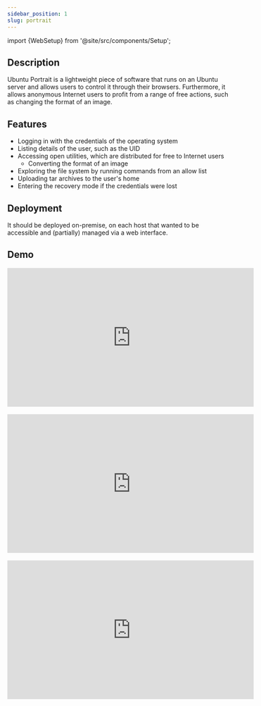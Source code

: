 ```yaml
---
sidebar_position: 1
slug: portrait
---
```


import {WebSetup} from '@site/src/components/Setup';

<WebSetup software="Ubuntu Portrait" profile="portrait" link="http://127.0.0.1:8000" credentials="ubuntu:ubuntu"/>

## Description

Ubuntu Portrait is a lightweight piece of software that runs on an Ubuntu server and allows users to control it through their browsers. Furthermore, it allows anonymous Internet users to profit from a range of free actions, such as changing the format of an image.

## Features

- Logging in with the credentials of the operating system
- Listing details of the user, such as the UID
- Accessing open utilities, which are distributed for free to Internet users
  - Converting the format of an image
- Exploring the file system by running commands from an allow list
- Uploading tar archives to the user's home
- Entering the recovery mode if the credentials were lost

## Deployment

It should be deployed on-premise, on each host that wanted to be accessible and (partially) managed via a web interface.

## Demo

<div className="yt-wrapper">
    <iframe width="560" height="315" src="https://www.youtube.com/embed/WHi-5XMa2rQ?si=-ypcXb6U1-KECfI9" title="YouTube video player" frameborder="0" allow="accelerometer; autoplay; clipboard-write; encrypted-media; gyroscope; picture-in-picture; web-share" allowfullscreen></iframe>
</div>

<br/>

<div className="yt-wrapper">
    <iframe width="560" height="315" src="https://www.youtube.com/embed/W3CcbnLHf14?si=eTzqxEo9Ub0-vmw3" title="YouTube video player" frameborder="0" allow="accelerometer; autoplay; clipboard-write; encrypted-media; gyroscope; picture-in-picture; web-share" allowfullscreen></iframe>
</div>

<br/>

<div className="yt-wrapper">
    <iframe width="560" height="315" src="https://www.youtube.com/embed/KtqX24IGuRU?si=1lPJEZCUtHc4EZhn" title="YouTube video player" frameborder="0" allow="accelerometer; autoplay; clipboard-write; encrypted-media; gyroscope; picture-in-picture; web-share" allowfullscreen></iframe>
</div>
